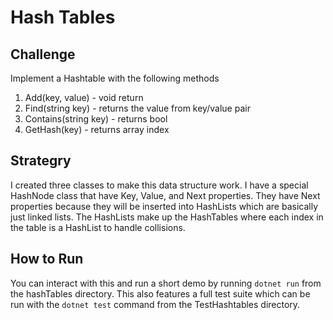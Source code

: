 # Hash Tables

## Challenge

Implement a Hashtable with the following methods

1. Add(key, value) - void return
1. Find(string key) - returns the value from key/value pair
1. Contains(string key) - returns bool
1. GetHash(key) - returns array index

## Strategry

I created three classes to make this data structure work. I have a special HashNode class that have Key, Value, and Next properties. They have Next properties because they will be inserted into HashLists which are basically just linked lists. The HashLists make up the HashTables where each index in the table is a HashList to handle collisions.

## How to Run

You can interact with this and run a short demo by running `dotnet run` from the hashTables directory. This also features a full test suite which can be run with the `dotnet test` command from the TestHashtables directory.